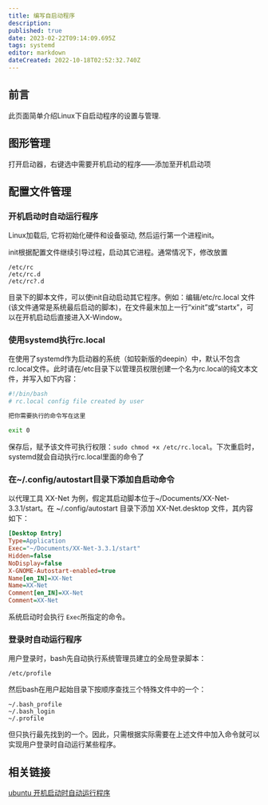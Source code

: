 ```yaml
---
title: 编写自启动程序
description: 
published: true
date: 2023-02-22T09:14:09.695Z
tags: systemd
editor: markdown
dateCreated: 2022-10-18T02:52:32.740Z
---
```


## 前言

此页面简单介绍Linux下自启动程序的设置与管理.

## 图形管理

打开启动器，右键选中需要开机启动的程序——添加至开机启动项

## 配置文件管理
### 开机启动时自动运行程序

Linux加载后, 它将初始化硬件和设备驱动, 然后运行第一个进程init。

init根据配置文件继续引导过程，启动其它进程。通常情况下，修改放置

```
/etc/rc
/etc/rc.d
/etc/rc?.d
```

目录下的脚本文件，可以使init自动启动其它程序。例如：编辑/etc/rc.local 文件(该文件通常是系统最后启动的脚本)，在文件最末加上一行“xinit”或“startx”，可以在开机启动后直接进入X-Window。

### 使用systemd执行rc.local

在使用了systemd作为启动器的系统（如较新版的deepin）中，默认不包含rc.local文件。此时请在/etc目录下以管理员权限创建一个名为rc.local的纯文本文件，并写入如下内容：

```bash
#!/bin/bash
# rc.local config file created by user

把你需要执行的命令写在这里

exit 0
```

保存后，赋予该文件可执行权限：`sudo chmod +x /etc/rc.local`。下次重启时，systemd就会自动执行rc.local里面的命令了

### 在~/.config/autostart目录下添加自启动命令

以代理工具 XX-Net 为例，假定其启动脚本位于~/Documents/XX-Net-3.3.1/start。在 ~/.config/autostart 目录下添加 XX-Net.desktop 文件，其内容如下：

```ini
[Desktop Entry]
Type=Application
Exec="~/Documents/XX-Net-3.3.1/start"
Hidden=false
NoDisplay=false
X-GNOME-Autostart-enabled=true
Name[en_IN]=XX-Net
Name=XX-Net
Comment[en_IN]=XX-Net
Comment=XX-Net
```

系统启动时会执行 `Exec`所指定的命令。

### 登录时自动运行程序

用户登录时，bash先自动执行系统管理员建立的全局登录脚本：

```
/etc/profile
```

然后bash在用户起始目录下按顺序查找三个特殊文件中的一个：

```
~/.bash_profile
~/.bash_login
~/.profile
```

但只执行最先找到的一个。因此，只需根据实际需要在上述文件中加入命令就可以实现用户登录时自动运行某些程序。

## 相关链接
[ubuntu 开机启动时自动运行程序](http://m.oschina.net/blog/38766)